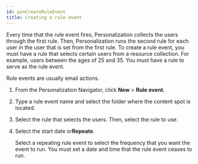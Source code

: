 ```yaml
---
id: pznCreateRuleEvent
title: Creating a rule event
---
```





Every time that the rule event fires, Personalization collects the users through the first rule. Then, Personalization runs the second rule for each user in the user that is set from the first rule. To create a rule event, you must have a rule that selects certain users from a resource collection. For example, users between the ages of 25 and 35. You must have a rule to serve as the rule event.

Rule events are usually email actions.

1.  From the Personalization Navigator, click **New** \> **Rule event**.

2.  Type a rule event name and select the folder where the content spot is located.

3.  Select the rule that selects the users. Then, select the rule to use.

4.  Select the start date or**Repeate**.

    Select a repeating rule event to select the frequency that you want the event to run. You must set a date and time that the rule event ceases to run.


